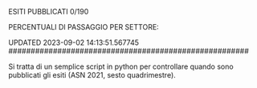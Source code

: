 ESITI PUBBLICATI 0/190 

PERCENTUALI DI PASSAGGIO PER SETTORE:

UPDATED 2023-09-02 14:13:51.567745
###################################################### 

Si tratta di un semplice script in python per controllare quando sono pubblicati gli esiti (ASN 2021, sesto quadrimestre).

